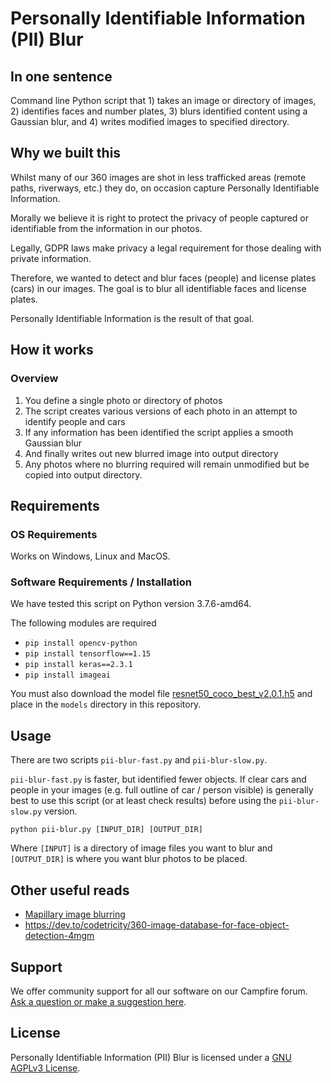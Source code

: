 # Personally Identifiable Information (PII) Blur

## In one sentence

Command line Python script that 1) takes an image or directory of images, 2) identifies faces and number plates, 3) blurs identified content using a Gaussian blur, and 4) writes modified images to specified directory.

## Why we built this

Whilst many of our 360 images are shot in less trafficked areas (remote paths, riverways, etc.) they do, on occasion capture Personally Identifiable Information.

Morally we believe it is right to protect the privacy of people captured or identifiable from the information in our photos.

Legally, GDPR laws make privacy a legal requirement for those dealing with private information.

Therefore, we wanted to detect and blur faces (people) and license plates (cars) in our images. The goal is to blur all identifiable faces and license plates.

Personally Identifiable Information is the result of that goal.

## How it works

### Overview

1. You define a single photo or directory of photos
2. The script creates various versions of each photo in an attempt to identify people and cars
3. If any information has been identified the script applies a smooth Gaussian blur
4. And finally writes out new blurred image into output directory
5. Any photos where no blurring required will remain unmodified but be copied into output directory.

## Requirements

### OS Requirements

Works on Windows, Linux and MacOS.

### Software Requirements / Installation

We have tested this script on Python version 3.7.6-amd64.

The following modules are required

* `pip install opencv-python`
* `pip install tensorflow==1.15`
* `pip install keras==2.3.1`
* `pip install imageai`

You must also download the model file [resnet50_coco_best_v2.0.1.h5](https://github.com/OlafenwaMoses/ImageAI/releases/tag/1.0) and place in the `models` directory in this repository.

## Usage

There are two scripts `pii-blur-fast.py` and `pii-blur-slow.py`.

`pii-blur-fast.py` is faster, but identified fewer objects. If clear cars and people in your images (e.g. full outline of car / person visible) is generally best to use this script (or at least check results) before using the `pii-blur-slow.py` version.

```
python pii-blur.py [INPUT_DIR] [OUTPUT_DIR]
```

Where `[INPUT]` is a directory of image files you want to blur and `[OUTPUT_DIR]` is where you want blur photos to be placed.

## Other useful reads

* [Mapillary image blurring](https://blog.mapillary.com/update/2018/04/19/accurate-privacy-blurring-at-scale.html)
* https://dev.to/codetricity/360-image-database-for-face-object-detection-4mgm

## Support 

We offer community support for all our software on our Campfire forum. [Ask a question or make a suggestion here](https://campfire.trekview.org/c/support/8).

## License

Personally Identifiable Information (PII) Blur is licensed under a [GNU AGPLv3 License](/LICENSE.txt).